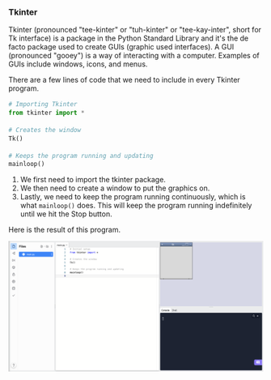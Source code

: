 ### Tkinter

Tkinter (pronounced "tee-kinter" or "tuh-kinter" or "tee-kay-inter", short for Tk interface) is a package in the Python Standard Library and it's the de facto package used to create GUIs (graphic used interfaces). A GUI (pronounced "gooey") is a way of interacting with a computer. Examples of GUIs include windows, icons, and menus.

There are a few lines of code that we need to include in every Tkinter program.

```python
# Importing Tkinter
from tkinter import *

# Creates the window
Tk()

# Keeps the program running and updating
mainloop()
```

1. We first need to import the tkinter package.
2. We then need to create a window to put the graphics on.
3. Lastly, we need to keep the program running continuously, which is what `mainloop()` does. This will keep the program running indefinitely until we hit the Stop button.

Here is the result of this program.

![](../Images/TK_Basics.png)
